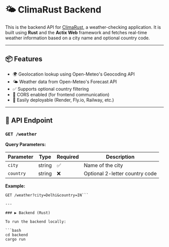 # 🌤️ ClimaRust Backend

This is the backend API for [ClimaRust](https://climarust.vercel.app), a weather-checking application. It is built using **Rust** and the **Actix Web** framework and fetches real-time weather information based on a city name and optional country code.

---

## 📦 Features

- 🌍 Geolocation lookup using Open-Meteo's Geocoding API
- 🌤️ Weather data from Open-Meteo's Forecast API
- ✅ Supports optional country filtering
- 🔁 CORS enabled (for frontend communication)
- 🚀 Easily deployable (Render, Fly.io, Railway, etc.)

---

## 📌 API Endpoint

### `GET /weather`

**Query Parameters:**

| Parameter | Type   | Required | Description                     |
|-----------|--------|----------|---------------------------------|
| `city`    | string | ✅       | Name of the city                |
| `country` | string | ❌       | Optional 2-letter country code  |

**Example:**
```http
GET /weather?city=Delhi&country=IN```

---

### ▶️ Backend (Rust)

To run the backend locally:

```bash
cd backend
cargo run

